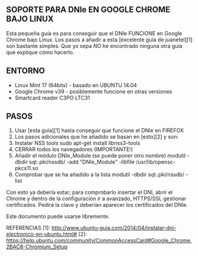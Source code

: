## SOPORTE PARA DNIe EN GOOGLE CHROME BAJO LINUX

Esta pequeña guía es para conseguir que el DNIe FUNCIONE en Google Chrome bajo Linux.
Los pasos a añadir a esta [excelente guía de juanetel][1] son bastante simples.
Que yo sepa *NO* he encontrado ninguna otra guía que explique cómo hacerlo.

## ENTORNO
* Linux Mint 17 (64bits) - basado en UBUNTU 14.04
* Google Chrome v39 - posiblemente funcione en otras versiones
* Smartcard reader C3PO LTC31

## PASOS
1. Usar [esta guía][1] hasta conseguir que funcione el DNIe en FIREFOX
2. Los pasos adicionales que he añadido se basan en [esto][2] y son:
  1. Instalar NSS tools
        sudo apt-get install libnss3-tools
  2. CERRAR todos los navegadores (IMPORTANTE!)
  3. Añadir el módulo DNIe_Module (se puede poner otro nombre)
        modutil -dbdir sql:.pki/nssdb/ -add "DNIe_Module" -libfile /usr/lib/opensc-pkcs11.so
  4. Comprobar que se ha añadido a la lista
        modutil -dbdir sql:.pki/nssdb/ -list

Con esto ya debería estar; para comprobarlo insertar el DNI, abrir el Chrome y
dentro de la configuración ir a avanzado, HTTPS/SSL gestionar certificados.
Pedirá la clave y deberían aparecer los certificados del DNIe.

Este documento puede usarse libremente.

REFERENCIAS
[1]: http://www.ubuntu-guia.com/2014/04/instalar-dni-electronico-en-ubuntu.html#
[2]: https://help.ubuntu.com/community/CommonAccessCard#Google_Chrome.2BAC8-Chromium_Setup
